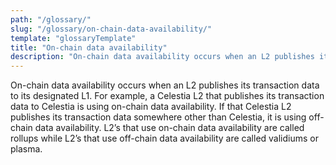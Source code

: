 ```yaml
---
path: "/glossary/"
slug: "/glossary/on-chain-data-availability/"
template: "glossaryTemplate"
title: "On-chain data availability"
description: "On-chain data availability occurs when an L2 publishes its transaction data to its designated L1."
---
```


On-chain data availability occurs when an L2 publishes its transaction data to its designated L1. For example, a Celestia L2 that publishes its transaction data to Celestia is using on-chain data availability. If that Celestia L2 publishes its transaction data somewhere other than Celestia, it is using off-chain data availability. L2’s that use on-chain data availability are called rollups while L2’s that use off-chain data availability are called validiums or plasma.